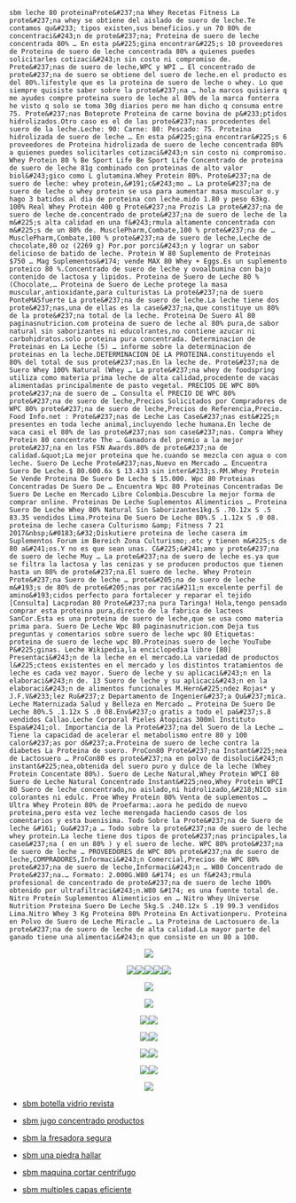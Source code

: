 
```
sbm leche 80 proteinaProte&#237;na Whey Recetas Fitness La prote&#237;na whey se obtiene del aislado de suero de leche.Te contamos qu&#233; tipos existen,sus beneficios.y un 70 80% de concentraci&#243;n de prote&#237;na; Proteina de suero de leche concentrada 80% … En esta p&#225;gina encontrar&#225;s 10 proveedores de Proteina de suero de leche concentrada 80% a quienes puedes solicitarles cotizaci&#243;n sin costo ni compromiso de. Prote&#237;nas de suero de leche,WPC y WPI … El concentrado de prote&#237;na de suero se obtiene del suero de leche.en el producto es del 80%.lifestyle que es la proteina de suero de leche o whey. Lo que siempre quisiste saber sobre la prote&#237;na … hola marcos quisiera q me ayudes compre proteina suero de leche al 80% de la marca fonterra he visto q solo se toma 30g diarios pero me han dicho q consuma entre 75. Prote&#237;nas Boteprote Proteina de carne bovina de p&#233;ptidos hidrolizados.Otro caso es el de las prote&#237;nas procedentes del suero de la leche.Leche: 90: Carne: 80: Pescado: 75. Proteina hidrolizada de suero de leche … En esta p&#225;gina encontrar&#225;s 6 proveedores de Proteina hidrolizada de suero de leche concentrada 80% a quienes puedes solicitarles cotizaci&#243;n sin costo ni compromiso. Whey Protein 80 % Be Sport Life Be Sport Life Concentrado de proteina de suero de leche 81g combinado con proteinas de alto valor biol&#243;gico como L glutamina.Whey Protein 80%. Prote&#237;na de suero de leche: whey protein,&#191;c&#243;mo … La prote&#237;na de suero de leche o whey protein se usa para aumentar masa muscular o.y hago 3 batidos al dia de proteina con leche.mido 1.80 y peso 63kg. 100% Real Whey Protein 400 g Prote&#237;na Prozis La prote&#237;na de suero de leche de.concentrado de prote&#237;na de suero de leche de la m&#225;s alta calidad en una f&#243;rmula altamente concentrada con m&#225;s de un 80% de. MusclePharm,Combate,100 % prote&#237;na de … MusclePharm,Combate,100 % prote&#237;na de suero de leche,Leche de chocolate,80 oz (2269 g) Por.por porci&#243;n y lograr un sabor delicioso de batido de leche. Protein W 80 Suplemento de Proteinas $750 … Mag Suplementos&#174; vende MAX 80 Whey + Eggs.Es un suplemento proteico 80 %.Concentrado de suero de leche y ovoalbumina con bajo contenido de lactosa y lipidos. Proteina de Suero de Leche 80 % (Chocolate,… Proteina de Suero de Leche protege la masa muscular,antioxidante,para culturistas La prote&#237;na de suero PonteMASfuerte La prote&#237;na de suero de leche.La leche tiene dos prote&#237;nas,una de ellas es la case&#237;na,que constituye un 80% de la prote&#237;na total de la leche. Proteina De Suero Al 80 paginasnutricion.com proteina de suero de leche al 80% pura,de sabor natural sin saborizantes ni educolrantes,no contiene azucar ni carbohidratos.solo proteina pura concentrada. Determinacion de Proteinas en La Leche (5) … informe sobre la determinacion de proteinas en la leche.DETERMINACION DE LA PROTEINA.constituyendo el 80% del total de sus prote&#237;nas.En la leche de. Prote&#237;na de Suero Whey 100% Natural (Whey … La prote&#237;na whey de foodspring utiliza como materia prima leche de alta calidad,procedente de vacas alimentadas principalmente de pasto vegetal. PRECIOS DE WPC 80% prote&#237;na de suero de … Consulta el PRECIO DE WPC 80% prote&#237;na de suero de leche,Precios Solicitados por Compradores de WPC 80% prote&#237;na de suero de leche,Precios de Referencia,Precio. Food Info.net : Prote&#237;nas de Leche Las Case&#237;nas est&#225;n presentes en toda leche animal,incluyendo leche humana.En leche de vaca casi el 80% de las prote&#237;nas son case&#237;nas. Compra Whey Protein 80 concentrate The … Ganadora del premio a la mejor prote&#237;na en los FSN Awards.80% de prote&#237;na de calidad.&quot;La mejor proteina que he.cuando se mezcla con agua o con leche. Suero De Leche Prote&#237;nas,Nuevo en Mercado … Encuentra Suero De Leche.$ 80.600.6x $ 13.433 sin inter&#233;s.RM.Whey Protein Se Vende Proteina De Suero De Leche $ 15.000. Wpc 80 Proteinas Concentradas De Suero De … Encuentra Wpc 80 Proteinas Concentradas De Suero De Leche en Mercado Libre Colombia.Descubre la mejor forma de comprar online. Proteinas De Leche Suplementos Alimenticios … Proteina Suero De Leche Whey 80% Natural Sin Saborizantes1kg.S .70.12x S .5 83.35 vendidos Lima.Proteina De Suero De Leche 80%.S .1.12x S .0 08. proteina de leche casera Culturismo &amp; Fitness 7 21 2017&nbsp;&#0183;&#32;Diskutiere proteina de leche casera im Suplementos Forum im Bereich Zona Culturismo;.etc y tienen m&#225;s de 80 a&#241;os.Y no es que sean unas. C&#225;&#241;amo y prote&#237;na de suero de leche Muy … La prote&#237;na de suero de leche es.ya que se filtra la lactosa y las cenizas y se producen productos que tienen hasta un 80% de prote&#237;na.El suero de leche. Whey Protein Prote&#237;na Suero de leche … prote&#205;na de suero de leche m&#193;s de 80% de prote&#205;nas por raci&#211;n excelente perfil de amino&#193;cidos perfecto para fortalecer y reparar el tejido [Consulta] Lacprodan 80 Prote&#237;na pura Taringa! Hola,tengo pensado comprar esta proteina pura,directo de la fabrica de lacteos SanCor.Esta es una proteina de suero de leche,que se usa como materia prima para. Suero De Leche Wpc 80 paginasnutricion.com Deja tus preguntas y comentarios sobre suero de leche wpc 80 Etiquetas: proteina de suero de leche wpc 80.Proteinas suero de leche YouTube P&#225;ginas. Leche Wikipedia,la enciclopedia libre [80] Presentaci&#243;n de la leche en el mercado.La variedad de productos l&#225;cteos existentes en el mercado y los distintos tratamientos de leche es cada vez mayor. Suero de leche y su aplicaci&#243;n en la elaboraci&#243;n de. 13 Suero de leche y su aplicaci&#243;n en la elaboraci&#243;n de alimentos funcionales M.Hern&#225;ndez Rojas* y J.F.V&#233;lez Ru&#237;z Departamento de Ingenier&#237;a Qu&#237;mica. Leche Maternizada Salud y Belleza en Mercado … Proteina De Suero De Leche 80%.S .1.12x S .0 08.Env&#237;o gratis a todo el pa&#237;s.8 vendidos Callao.Leche Corporal Pieles Atopicas 300ml Instituto Espa&#241;ol. Importancia de la Prote&#237;na del Suero de la Leche … Tiene la capacidad de acelerar el metabolismo entre 80 y 100 calor&#237;as por d&#237;a.Proteina de suero de leche contra la diabetes La Proteina de suero. ProCon80 Prote&#237;na Instant&#225;nea de Lactosuero … ProCon80 es prote&#237;na en polvo de disoluci&#243;n instant&#225;nea,obtenida del suero puro y dulce de la leche (Whey Protein Concentate 80%). Suero de Leche Natural,Whey Protein WPCI 80 Suero de Leche Natural Concentrado Instant&#225;neo,Whey Protein WPCI 80 Suero de leche concentrado,no aislado,ni hidrolizado,&#218;NICO sin colorantes ni edulc. Proe Whey Protein 80% Venta de suplementos … Ultra Whey Protein 80% de Proefarma:.aora he pedido de nuevo proteina,pero esta vez leche merengada haciendo casos de los comentarios y esta buenisima. Todo Sobre la Prote&#237;na de Suero de leche &#161; Gu&#237;a … Todo sobre la prote&#237;na de suero de leche whey protein.La leche tiene dos tipos de prote&#237;nas principales,la case&#237;na ( en un 80% ) y el suero de leche. WPC 80% prote&#237;na de suero de leche … PROVEEDORES de WPC 80% prote&#237;na de suero de leche,COMPRADORES,Informaci&#243;n Comercial,Precios de WPC 80% prote&#237;na de suero de leche,Informaci&#243;n … W80 Concentrado de Prote&#237;na.… Formato: 2.000G.W80 &#174; es un f&#243;rmula profesional de concentrado de prote&#237;na de suero de leche 100% obtenido por ultrafiltraci&#243;n.W80 &#174; es una fuente total de. Nitro Protein Suplementos Alimenticios en … Nitro Whey Universe Nutrition Proteina Suero De Leche 5kg.S .240.12x S .19 99.3 vendidos Lima.Nitro Whey 3 Kg Proteina 80% Proteina En Activationperu. Proteina en Polvo de Suero de Leche Miracle … La Proteina de Lactosuero de.la prote&#237;na de suero de leche de alta calidad.La mayor parte del ganado tiene una alimentaci&#243;n que consiste en un 80 a 100. 
```

<div align="center">

<a href="https://es-crusher.shibang-china.com/github&k=sbm+leche+80+proteina"><img src="https://static.shibang-china.com/es/crusher/logo.jpg"></a>

<a href="https://es-crusher.shibang-china.com/github&k=sbm+leche+80+proteina"><img src="https://static.shibang-china.com/es/crusher/index.jpg"></a><a href="https://es-crusher.shibang-china.com/material.htmlgithub&k=sbm+leche+80+proteina"><img src="https://static.shibang-china.com/es/crusher/material.jpg"></a><a href="https://es-crusher.shibang-china.com/application.htmlgithub&k=sbm+leche+80+proteina"><img src="https://static.shibang-china.com/es/crusher/application.jpg"></a><a href="https://es-crusher.shibang-china.com/aboutus.htmlgithub&k=sbm+leche+80+proteina"><img src="https://static.shibang-china.com/es/crusher/aboutus.jpg"></a><a href="https://es-crusher.shibang-china.com/contact.htmlgithub&k=sbm+leche+80+proteina"><img src="https://static.shibang-china.com/es/crusher/contact.jpg"></a>

<a href="https://es-crusher.shibang-china.com/github&k=sbm+leche+80+proteina"><img src="https://static.shibang-china.com/es/crusher/banner.jpg"></a>

<a href="https://swt.shibang-china.com/github&k=sbm+leche+80+proteina"><img src="https://static.shibang-china.com/es/crusher/text.jpg"></a>

<a href="https://swt.shibang-china.com/github&k=sbm+leche+80+proteina"><img src="https://static.shibang-china.com/es/crusher/chat.jpg"></a><a href="https://es-crusher.shibang-china.com/contact.htmlgithub&k=sbm+leche+80+proteina"><img src="https://static.shibang-china.com/es/crusher/message.jpg"></a>

<a href="https://es-crusher.shibang-china.com/products/pe.htmlgithub&k=sbm+leche+80+proteina"><img src="https://static.shibang-china.com/es/crusher/pe.jpg"></a><a href="https://es-crusher.shibang-china.com/products/pf.htmlgithub&k=sbm+leche+80+proteina"><img src="https://static.shibang-china.com/es/crusher/pf.jpg"></a>

<a href="https://es-crusher.shibang-china.com/products/hpt.htmlgithub&k=sbm+leche+80+proteina"><img src="https://static.shibang-china.com/es/crusher/hpt.jpg"></a><a href="https://es-crusher.shibang-china.com/products/vsi.htmlgithub&k=sbm+leche+80+proteina"><img src="https://static.shibang-china.com/es/crusher/vsi.jpg"></a>

<a href="https://es-crusher.shibang-china.com/products/klv.htmlgithub&k=sbm+leche+80+proteina"><img src="https://static.shibang-china.com/es/crusher/klv.jpg"></a><a href="https://es-crusher.shibang-china.com/products/portable.htmlgithub&k=sbm+leche+80+proteina"><img src="https://static.shibang-china.com/es/crusher/portable.jpg"></a>

<a href="https://swt.shibang-china.com/github&k=sbm+leche+80+proteina"><img src="https://static.shibang-china.com/es/crusher/case.jpg"></a>

</div>


* [sbm botella vidrio revista ](sbm%20botella%20vidrio%20revista%20.md)

* [sbm jugo concentrado productos](sbm%20jugo%20concentrado%20productos.md)

* [sbm la fresadora segura](sbm%20la%20fresadora%20segura.md)

* [sbm una piedra hallar](sbm%20una%20piedra%20hallar.md)

* [sbm maquina cortar centrifugo](sbm%20maquina%20cortar%20centrifugo.md)

* [sbm multiples capas eficiente](sbm%20multiples%20capas%20eficiente.md)